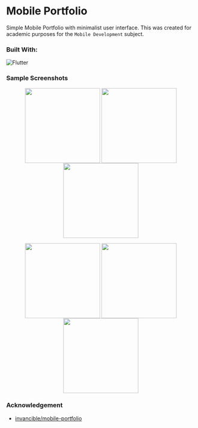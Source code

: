 #  Mobile Portfolio

Simple Mobile Portfolio with minimalist user interface. This was created for academic purposes for the ```Mobile Development``` subject.

### Built With:
<img src="https://img.shields.io/badge/Flutter-02569B?style=for-the-badge&logo=flutter&logoColor=white" alt="Flutter"/>

### Sample Screenshots
<p align ="center">
  <img align="center" src="https://user-images.githubusercontent.com/109678010/219879195-e5929550-98fe-47fd-aa1c-760dea62ab85.png" width="200">
  <img align="center" src="https://user-images.githubusercontent.com/109678010/219879199-052d953b-b8c0-4424-b5ba-25b2403b654a.png" width="200">
  <img align="center" src="https://user-images.githubusercontent.com/109678010/219879202-a9376001-946b-486e-a744-6dfff91fbab9.png" width="200">
</p>

<p align ="center">
  <img align="center" src="https://user-images.githubusercontent.com/109678010/219879204-6c40e0b6-19fa-4863-9ade-01964c2c661d.png" width="200">
  <img align="center" src="https://user-images.githubusercontent.com/109678010/219879205-51bd5f9d-9ab9-4c1c-b948-657fd4fdd50b.png" width="200">
  <img align="center" src="https://user-images.githubusercontent.com/109678010/219879207-2ef76b31-7c94-4fba-95d1-bd87fd03e61b.png" width="200">
</p>

### Acknowledgement
+ [invancible/mobile-portfolio](https://github.com/invancible/mobile-portfolio)
